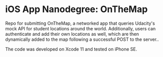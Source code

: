 # iOS App Nanodegree: OnTheMap

Repo for submitting OnTheMap, a networked app that queries Udacity's mock API for student locations around the world. Additionally, users can authenticate and add their own locations as well, which are then dynamically added to the map following a successful POST to the server..

The code was developed on Xcode 11 and tested on iPhone SE.
